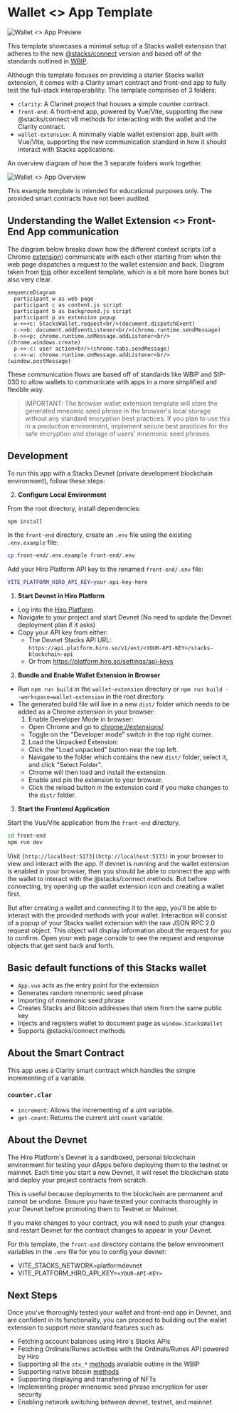 # Wallet <> App Template

![Wallet <> App Preview](./preview.png)

This template showcases a minimal setup of a Stacks wallet extension that adheres to the new [@stacks/connect](https://github.com/hirosystems/connect) version and based off of the standards outlined in [WBIP](https://wbips.netlify.app/).

Although this template focuses on providing a starter Stacks wallet extension, it comes with a Clarity smart contract and front-end app to fully test the full-stack interoperability. The template comprises of 3 folders:

- `clarity`: A Clarinet project that houses a simple counter contract.
- `front-end`: A front-end app, powered by Vue/Vite, supporting the new @stacks/connect v8 methods for interacting with the wallet and the Clarity contract.
- `wallet-extension`: A minimally viable wallet extension app, built with Vue/Vite, supporting the new communication standard in how it should interact with Stacks applications.

An overview diagram of how the 3 separate folders work together.

![Wallet <> App Overview](./overview.png)

This example template is intended for educational purposes only. The provided smart contracts have not been audited.

## Understanding the Wallet Extension <> Front-End App communication

The diagram below breaks down how the different context scripts (of a Chrome [extension](https://developer.chrome.com/docs/extensions)) communicate with each other starting from when the web page dispatches a request to the wallet extension and back. Diagram taken from [this](https://github.com/wbips/webbtc-extension-template) other excellent template, which is a bit more bare bones but also very clear.

```mermaid
sequenceDiagram
  participant w as web page
  participant c as content.js script
  participant b as background.js script
  participant p as extension popup
  w->>+c: StacksWallet.request<br/>(document.dispatchEvent)
  c->>b: document.addEventListener<br/>(chrome.runtime.sendMessage)
  b->>+p: chrome.runtime.onMessage.addListener<br/>(chrome.windows.create)
  p->>-c: user action<br/>(chrome.tabs.sendMessage)
  c->>-w: chrome.runtime.onMessage.addListener<br/>(window.postMessage)
```

These communication flows are based off of standards like WBIP and SIP-030 to allow wallets to communicate with apps in a more simplified and flexible way.

> IMPORTANT: The browser wallet extension template will store the generated mneomic seed phrase in the browser's local storage without any standard encryption best practices. If you plan to use this in a production environment, implement secure best practices for the safe encryption and storage of users' mnemonic seed phrases.

## Development

To run this app with a Stacks Devnet (private development blockchain environment), follow these steps:

2. **Configure Local Environment**

From the root directory, install dependencies:

```bash
npm install
```

In the `front-end` directory, create an `.env` file using the existing `.env.example` file:

```bash
cp front-end/.env.example front-end/.env
```

Add your Hiro Platform API key to the renamed `front-end/.env` file:

```bash
VITE_PLATFORM_HIRO_API_KEY=your-api-key-here
```

1. **Start Devnet in Hiro Platform**

- Log into the [Hiro Platform](https://platform.hiro.so)
- Navigate to your project and start Devnet (No need to update the Devnet deployment plan if it asks)
- Copy your API key from either:
  - The Devnet Stacks API URL: `https://api.platform.hiro.so/v1/ext/<YOUR-API-KEY>/stacks-blockchain-api`
  - Or from https://platform.hiro.so/settings/api-keys

2. **Bundle and Enable Wallet Extension in Browser**

- Run `npm run build` in the `wallet-extension` directory or `npm run build --workspace=wallet-extension` in the root directory.
- The generated build file will live in a new `dist/` folder which needs to be added as a Chrome extension in your browser:
  1. Enable Developer Mode in browser:
  - Open Chrome and go to [chrome://extensions/](chrome://extensions/).
  - Toggle on the "Developer mode" switch in the top right corner.
  2. Load the Unpacked Extension:
  - Click the "Load unpacked" button near the top left.
  - Navigate to the folder which contains the new `dist/` folder, select it, and click "Select Folder".
  - Chrome will then load and install the extension.
  - Enable and pin the extension to your browser.
  - Click the reload button in the extension card if you make changes to the `dist/` folder.

3. **Start the Frontend Application**

Start the Vue/Vite application from the `front-end` directory.

```bash
cd front-end
npm run dev
```

Visit `[http://localhost:5173](http://localhost:5173)` in your browser to view and interact with the app. If devnet is running and the wallet extension is enabled in your browser, then you should be able to connect the app with the wallet to interact with the @stacks/connect methods. But before connecting, try opening up the wallet extension icon and creating a wallet first.

But after creating a wallet and connecting it to the app, you'll be able to interact with the provided methods with your wallet. Interaction will consist of a popup of your Stacks wallet extension with the raw JSON RPC 2.0 request object. This object will display information about the request for you to confirm. Open your web page console to see the request and response objects that get sent back and forth.

## Basic default functions of this Stacks wallet

- `App.vue` acts as the entry point for the extension
- Generates random mnemonic seed phrase
- Importing of mnemonic seed phrase
- Creates Stacks and Bitcoin addresses that stem from the same public key
- Injects and registers wallet to document page as `window.StacksWallet`
- Supports @stacks/connect methods

## About the Smart Contract

This app uses a Clarity smart contract which handles the simple incrementing of a variable.

### `counter.clar`

- `increment`: Allows the incrementing of a uint variable.
- `get-count`: Returns the current uint `count` variable.

## About the Devnet

The Hiro Platform's Devnet is a sandboxed, personal blockchain environment for testing your dApps before deploying them to the testnet or mainnet. Each time you start a new Devnet, it will reset the blockchain state and deploy your project contracts from scratch.

This is useful because deployments to the blockchain are permanent and cannot be undone. Ensure you have tested your contracts thoroughly in your Devnet before promoting them to Testnet or Mainnet.

If you make changes to your contract, you will need to push your changes and restart Devnet for the contract changes to appear in your Devnet.

For this template, the `front-end` directory contains the below environment variables in the `.env` file for you to config your devnet:

- VITE_STACKS_NETWORK=platformdevnet
- VITE_PLATFORM_HIRO_API_KEY=`<YOUR-API-KEY>`

## Next Steps

Once you've thoroughly tested your wallet and front-end app in Devnet, and are confident in its functionality, you can proceed to building out the wallet extension to support more standard features such as:

- Fetching account balances using Hiro's Stacks APIs
- Fetching Ordinals/Runes activities with the Ordinals/Runes API powered by Hiro
- Supporting all the `stx_*` [methods](https://wbips.netlify.app/request_api/stx/stx_transferStx) available outline in the WBIP
- Supporting native bitcoin [methods](https://wbips.netlify.app/request_api/sendTransfer)
- Supporting displaying and transferring of NFTs
- Implementing proper mnenomic seed phrase encryption for user security
- Enabling network switching between devnet, testnet, and mainnet
